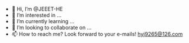 - 👋 Hi, I’m @JEEET-HE
- 👀 I’m interested in ...
- 🌱 I’m currently learning ...
- 💞️ I’m looking to collaborate on ...
- 📫 How to reach me? Look forward to your e-mails! hyj9265@126.com

<!---
JEEET-HE/JEEET-HE is a ✨ special ✨ repository because its `README.md` (this file) appears on your GitHub profile.
You can click the Preview link to take a look at your changes.
--->
